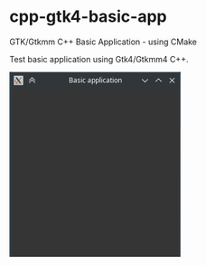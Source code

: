# cpp-gtk4-basic-app
GTK/Gtkmm C++ Basic Application - using CMake

Test basic application using Gtk4/Gtkmm4 C++.

![Screenshot](images/screenshot.png)
